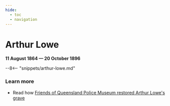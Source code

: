 ```yaml
---
hide:
  - toc
  - navigation 
---
```


# Arthur Lowe

**11 August 1864 — 20 October 1896**

--8<-- "snippets/arthur-lowe.md"

### Learn more

- Read how [Friends of Queensland Police Museum restored Arthur Lowe's grave](https://www.friendsqpmuseum.com.au/project/auto-draft/)
